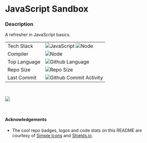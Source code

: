 # JavaScript Sandbox

### Description
A refresher in JavaScript basics.

|              |                                                                                                                                                                                                                                      |
|--------------|--------------------------------------------------------------------------------------------------------------------------------------------------------------------------------------------------------------------------------------|
| Tech Stack   | ![JavaScript](https://img.shields.io/badge/javascript-%2320232a.svg?style=for-the-badge&logo=javascript&logoColor=%F7DF1E) ![Node](https://img.shields.io/badge/node.js-white.svg?style=for-the-badge&logo=node.js&logoColor=339933) |
| Compiler     | ![Node](https://img.shields.io/badge/NODE.JS%20-17.1.0-green?style=for-the-badge)                                                                                                                                                    |
| Top Language | ![Github Language](https://img.shields.io/github/languages/top/lylio/javascript-sandbox?style=for-the-badge)                                                                                                                         |
| Repo Size    | ![Repo Size](https://img.shields.io/github/repo-size/lylio/javascript-sandbox?style=for-the-badge)                                                                                                                                   |
| Last Commit  | ![Github Commit Activity](https://img.shields.io/github/last-commit/lylio/javascript-sandbox/main?style=for-the-badge)                                                                                                               |



<br />

![](https://github.com/Lylio/image-repo/blob/master/logos/sandbox.png?raw=true)

<br >


#### Acknowledgements
- The cool repo badges, logos and code stats on this README are courtesy of [Simple Icons](https://simpleicons.org) and [Shields.io](https://shields.io).



